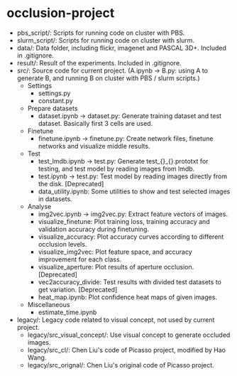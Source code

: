 # occlusion-project

- pbs\_script/: Scripts for running code on cluster with PBS.
- slurm\_script/: Scripts for running code on cluster with slurm.
- data/: Data folder, including flickr, imagenet and PASCAL 3D+. Included in .gitignore.
- result/: Result of the experiments. Included in .gitignore.
- src/: Source code for current project. (A.ipynb → B.py: using A to generate B, and running B on cluster with PBS / slurm scripts.)
    - Settings
        - settings.py 
        - constant.py
    - Prepare datasets
        - dataset.ipynb → dataset.py: Generate training dataset and test dataset. Basically first 3 cells are used. 
    - Finetune
        - finetune.ipynb → finetune.py: Create network files, finetune networks and visualize middle results.
    - Test
        - test\_lmdb.ipynb → test.py: Generate test\_{}\_{}.prototxt for testing, and test model by reading images from lmdb.
        - test.ipynb → test.py: Test model by reading images directly from the disk. [Deprecated]
        - data_utility.ipynb: Some utilities to show and test selected images in datasets. 
    - Analyse
        - img2vec.ipynb → img2vec.py: Extract feature vectors of images.
        - visualize\_finetune: Plot training loss, training accuracy and validation accuracy during finetuning. 
        - visualize\_accuracy: Plot accuracy curves according to different occlusion levels.
        - visualize\_img2vec: Plot feature space, and accuracy improvement for each class.
        - visualize\_aperture: Plot results of aperture occlusion. [Deprecated]
        - vec2accuracy\_divide: Test results with divided test datasets to get variation. [Deprecated]
        - heat\_map.ipynb: Plot confidence heat maps of given images. 
    - Miscellaneous
        - estimate\_time.ipynb
- legacy/: Legacy code related to visual concept, not used by current project.
    - legacy/src\_visual\_concept/: Use visual concept to generate occluded images.
    - legacy/src\_cl/: Chen Liu's code of Picasso project, modified by Hao Wang.
    - legacy/src\_orignal/: Chen Liu's original code of Picasso project.



